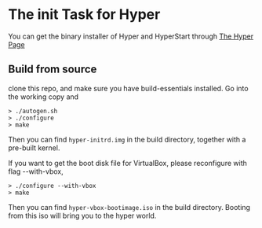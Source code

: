 # The init Task for Hyper

You can get the binary installer of Hyper and HyperStart through [The Hyper Page](https://github.com/hyperhq/hyper)

## Build from source 

clone this repo, and make sure you have build-essentials installed. Go into the working copy and

    > ./autogen.sh
    > ./configure
    > make

Then you can find `hyper-initrd.img` in the build directory, together with a pre-built kernel.

If you want to get the boot disk file for VirtualBox, please reconfigure with flag --with-vbox,

    > ./configure --with-vbox
    > make

Then you can find `hyper-vbox-bootimage.iso` in the build directory. Booting from this iso will
bring you to the hyper world.
